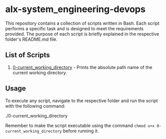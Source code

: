 # alx-system_engineering-devops

This repository contains a collection of scripts written in Bash. Each script performs a specific task and is designed to meet the requirements provided. The purpose of each script is briefly explained in the respective folder's README.md file.

## List of Scripts

1. [0-current_working_directory](./0-current_working_directory) - Prints the absolute path name of the current working directory.

## Usage

To execute any script, navigate to the respective folder and run the script with the following command:

./0-current_working_directory

Remember to make the script executable using the command `chmod u+x 0-current_working_directory` before running it.
